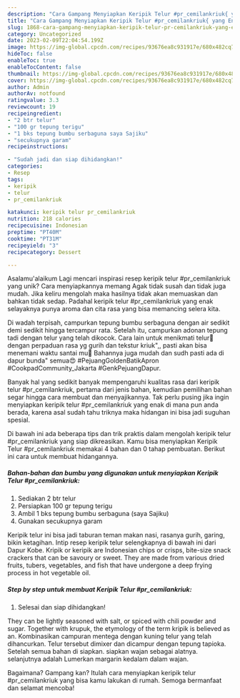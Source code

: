 ```yaml
---
description: "Cara Gampang Menyiapkan Keripik Telur #pr_cemilankriuk{ yang Enak"
title: "Cara Gampang Menyiapkan Keripik Telur #pr_cemilankriuk{ yang Enak"
slug: 1868-cara-gampang-menyiapkan-keripik-telur-pr-cemilankriuk-yang-enak
category: Uncategorized
date: 2023-02-09T22:04:54.199Z
image: https://img-global.cpcdn.com/recipes/93676ea8c931917e/680x482cq70/keripik-telur-pr_cemilankriuk-foto-resep-utama.jpg
hideToc: false
enableToc: true
enableTocContent: false
thumbnail: https://img-global.cpcdn.com/recipes/93676ea8c931917e/680x482cq70/keripik-telur-pr_cemilankriuk-foto-resep-utama.jpg
cover: https://img-global.cpcdn.com/recipes/93676ea8c931917e/680x482cq70/keripik-telur-pr_cemilankriuk-foto-resep-utama.jpg
author: Admin
authorAv: notfound
ratingvalue: 3.3
reviewcount: 19
recipeingredient:
- "2 btr telur"
- "100 gr tepung terigu"
- "1 bks tepung bumbu serbaguna saya Sajiku"
- "secukupnya garam"
recipeinstructions:

- "Sudah jadi dan siap dihidangkan!"
categories:
- Resep
tags:
- keripik
- telur
- pr_cemilankriuk

katakunci: keripik telur pr_cemilankriuk 
nutrition: 218 calories
recipecuisine: Indonesian
preptime: "PT40M"
cooktime: "PT31M"
recipeyield: "3"
recipecategory: Dessert

---
```



Asalamu'alaikum Lagi mencari inspirasi resep keripik telur #pr_cemilankriuk yang unik? Cara menyiapkannya memang Agak tidak susah dan tidak juga mudah. Jika keliru mengolah maka hasilnya tidak akan memuaskan dan bahkan tidak sedap. Padahal keripik telur #pr_cemilankriuk yang enak selayaknya punya aroma dan cita rasa yang bisa memancing selera kita.


Di wadah terpisah, campurkan tepung bumbu serbaguna dengan air sedikit demi sedikit hingga tercampur rata. Setelah itu, campurkan adonan tepung tadi dengan telur yang telah dikocok. Cara lain untuk menikmati telur🤤dengan perpaduan rasa yg gurih dan tekstur kriuk&#34;,, pasti akan bisa menemani waktu santai mu🥰 Bahannya juga mudah dan sudh pasti ada di dapur bunda&#34; semua😍 #PejuangGoldenBatikApron #CookpadCommunity_Jakarta #GenkPejuangDapur.

Banyak hal yang sedikit banyak mempengaruhi kualitas rasa dari keripik telur #pr_cemilankriuk, pertama dari jenis bahan, kemudian pemilihan bahan segar hingga cara membuat dan menyajikannya. Tak perlu pusing jika ingin menyiapkan keripik telur #pr_cemilankriuk yang enak di mana pun anda berada, karena asal sudah tahu triknya maka hidangan ini bisa jadi suguhan spesial.


Di bawah ini ada beberapa tips dan trik praktis dalam mengolah keripik telur #pr_cemilankriuk yang siap dikreasikan. Kamu bisa menyiapkan Keripik Telur #pr_cemilankriuk memakai 4 bahan dan 0 tahap pembuatan. Berikut ini cara untuk membuat hidangannya.

<!--inarticleads1-->

##### Bahan-bahan dan bumbu yang digunakan untuk menyiapkan Keripik Telur #pr_cemilankriuk:

1. Sediakan 2 btr telur
1. Persiapkan 100 gr tepung terigu
1. Ambil 1 bks tepung bumbu serbaguna (saya Sajiku)
1. Gunakan secukupnya garam


Keripik telur ini bisa jadi taburan teman makan nasi, rasanya gurih, garing, bikin ketagihan. Intip resep keripik telur selengkapnya di bawah ini dari Dapur Kobe. Kripik or keripik are Indonesian chips or crisps, bite-size snack crackers that can be savoury or sweet. They are made from various dried fruits, tubers, vegetables, and fish that have undergone a deep frying process in hot vegetable oil. 

<!--inarticleads2-->

##### Step by step untuk membuat Keripik Telur #pr_cemilankriuk:


1. Selesai dan siap dihidangkan!

They can be lightly seasoned with salt, or spiced with chili powder and sugar. Together with krupuk, the etymology of the term kripik is believed as an. Kombinasikan campuran mentega dengan kuning telur yang telah dihancurkan. Telur tersebut dimixer dan dicampur dengan tepung tapioka. Setelah semua bahan di siapkan. siapkan wajan sebagai alatnya. selanjutnya adalah Lumerkan margarin kedalam dalam wajan. 

Bagaimana? Gampang kan? Itulah cara menyiapkan keripik telur #pr_cemilankriuk yang bisa kamu lakukan di rumah. Semoga bermanfaat dan selamat mencoba!
